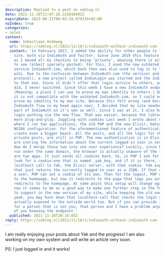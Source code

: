 ```yaml
---
description: Replied to a post on seblog.nl
date: 2021-11-18T21:07:18.222010491Z
expiryDate: 2023-06-21T08:03:10.079334+02:00
noIndex: true
categories:
- notes
context:
  name: Sebastiaan Andeweg
  url: https://seblog.nl/2021/11/18/1/indieauth-without-indieauth-com
  content: 'In February 2017, I added the ability for other people to log in to my
    site, both via IndieAuth and Twitter. Since June 2019 this feature is more useful,
    as I moved all my checkins to being ‘private’, meaning there is actually something
    to see (albeit sparsely posted). For this, I used the now outdated and deprecated
    service IndieAuth.com, which back then was also used to log in to the IndieWeb
    wiki. Due to the confusion between IndieAuth.com (the service) and IndieAuth (the
    protocol), a new project called IndieLogin was started and the IndieWeb wiki moved
    to that one. Since it didn’t offer that login service to others, as IndieAuth.com
    did, I never switched. Since this week I have a new IndieAuth endpoint for myself.
    (Meaning: a place I can use to prove my own identity to others.) Unfortunately,
    it is not compatible with the outdated IndieAuth.com, so I could not use it to
    prove my identity to my own site. Because this felt wrong (and because I had the
    IndieAuth flow in my head again now), I decided that my site needed to do that
    part of IndieAuth on it’s own as well. Since I was at it, I also have Twitter
    login working via the new flow. That was easier, because the library support was
    more plug-and-play. Juggling with cookies Last week I wrote about my new setup
    where I run two applications, the old PHP and the new Elixir, behind an unusual
    NGINX configuration. For the aforementioned feature of authentication, I had to
    create even a bigger beast. All the posts, and all the logic for showing or hiding
    private posts, are still in PHP. The new authentication is in Elixir. Both ends
    are storing the information about the current logged-in user in session cookies.
    How do I merge those two into one user experience? Luckily, since both applications
    run under the same domain, the browser is actually unaware of the fact that there
    are two apps. It just sends all cookies back. So, in PHP I ask for all headers,
    look for a cookie-one that is named _yak_key, and if it is there, it makes a direct
    localhost call to Yak, the Elixir server, with that cookie. Yak exposes one route
    that just returns the currently logged-in user as a JSON. If that call returns
    a user, PHP can set a cookie of its own. Then for the logout, PHP used to redirect
    to the homepage, but now it redirects to the page that logs you out of Yak, which
    redirects to the homepage. At some point this setup will change again, but for
    now it seems to me as a good way to make one further step in the features I want
    to support in the new version of my site, while keeping the old one running. Oh
    yeah, you may hunt down that localhost-call that checks the login status. It is
    actually exposed to the outside world too. But if you can provide it with a cookie
    for a person that is not you, that person and I have a problem anyway, regardless
    of you knowing the endpoint.'
  published: 2021-11-18T20:18:05Z
reply: https://seblog.nl/2021/11/18/1/indieauth-without-indieauth-com
---
```


I am really enjoying your posts about Yak and the progress! I am also working on my own system and will write an article very soon. 

PS: I just logged in and it works!
